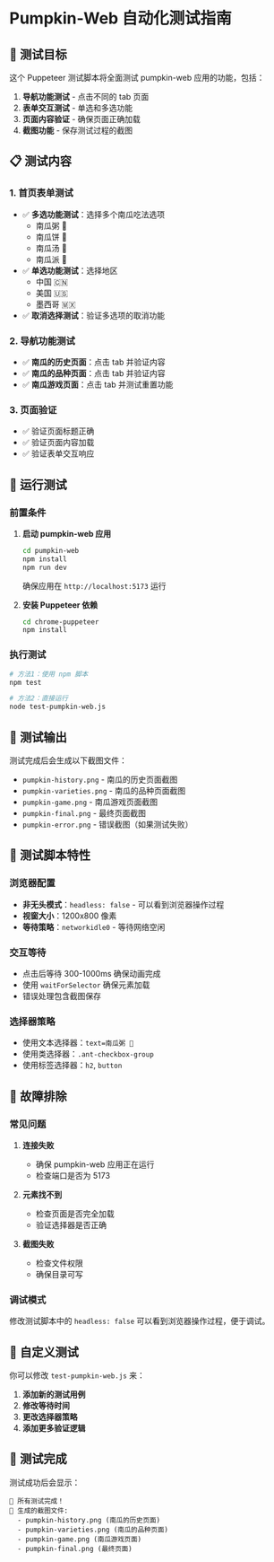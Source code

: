 # Pumpkin-Web 自动化测试指南

## 🎯 测试目标

这个 Puppeteer 测试脚本将全面测试 pumpkin-web 应用的功能，包括：

1. **导航功能测试** - 点击不同的 tab 页面
2. **表单交互测试** - 单选和多选功能
3. **页面内容验证** - 确保页面正确加载
4. **截图功能** - 保存测试过程的截图

## 📋 测试内容

### 1. 首页表单测试
- ✅ **多选功能测试**：选择多个南瓜吃法选项
  - 南瓜粥 🥣
  - 南瓜饼 🥞
  - 南瓜汤 🍲
  - 南瓜派 🥧
- ✅ **单选功能测试**：选择地区
  - 中国 🇨🇳
  - 美国 🇺🇸
  - 墨西哥 🇲🇽
- ✅ **取消选择测试**：验证多选项的取消功能

### 2. 导航功能测试
- ✅ **南瓜的历史页面**：点击 tab 并验证内容
- ✅ **南瓜的品种页面**：点击 tab 并验证内容
- ✅ **南瓜游戏页面**：点击 tab 并测试重置功能

### 3. 页面验证
- ✅ 验证页面标题正确
- ✅ 验证页面内容加载
- ✅ 验证表单交互响应

## 🚀 运行测试

### 前置条件

1. **启动 pumpkin-web 应用**
   ```bash
   cd pumpkin-web
   npm install
   npm run dev
   ```
   确保应用在 `http://localhost:5173` 运行

2. **安装 Puppeteer 依赖**
   ```bash
   cd chrome-puppeteer
   npm install
   ```

### 执行测试

```bash
# 方法1：使用 npm 脚本
npm test

# 方法2：直接运行
node test-pumpkin-web.js
```

## 📸 测试输出

测试完成后会生成以下截图文件：

- `pumpkin-history.png` - 南瓜的历史页面截图
- `pumpkin-varieties.png` - 南瓜的品种页面截图  
- `pumpkin-game.png` - 南瓜游戏页面截图
- `pumpkin-final.png` - 最终页面截图
- `pumpkin-error.png` - 错误截图（如果测试失败）

## 🔧 测试脚本特性

### 浏览器配置
- **非无头模式**：`headless: false` - 可以看到浏览器操作过程
- **视窗大小**：1200x800 像素
- **等待策略**：`networkidle0` - 等待网络空闲

### 交互等待
- 点击后等待 300-1000ms 确保动画完成
- 使用 `waitForSelector` 确保元素加载
- 错误处理包含截图保存

### 选择器策略
- 使用文本选择器：`text=南瓜粥 🥣`
- 使用类选择器：`.ant-checkbox-group`
- 使用标签选择器：`h2`, `button`

## 🐛 故障排除

### 常见问题

1. **连接失败**
   - 确保 pumpkin-web 应用正在运行
   - 检查端口是否为 5173

2. **元素找不到**
   - 检查页面是否完全加载
   - 验证选择器是否正确

3. **截图失败**
   - 检查文件权限
   - 确保目录可写

### 调试模式

修改测试脚本中的 `headless: false` 可以看到浏览器操作过程，便于调试。

## 📝 自定义测试

你可以修改 `test-pumpkin-web.js` 来：

1. **添加新的测试用例**
2. **修改等待时间**
3. **更改选择器策略**
4. **添加更多验证逻辑**

## 🎉 测试完成

测试成功后会显示：
```
🎉 所有测试完成！
📁 生成的截图文件:
  - pumpkin-history.png (南瓜的历史页面)
  - pumpkin-varieties.png (南瓜的品种页面)
  - pumpkin-game.png (南瓜游戏页面)
  - pumpkin-final.png (最终页面)
``` 